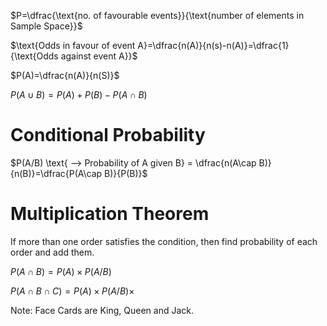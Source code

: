 $P=\dfrac{\text{no. of favourable events}}{\text{number of elements in Sample Space}}$

$\text{Odds in favour of event A}=\dfrac{n(A)}{n(s)-n(A)}=\dfrac{1}{\text{Odds against event A}}$

$P(A)=\dfrac{n(A)}{n(S)}$

$P(A\cup B)=P(A)+P(B)-P(A\cap B)$

# Conditional Probability

$P(A/B) \text{ --> Probability of A given B} = \dfrac{n(A\cap B)}{n(B)}=\dfrac{P(A\cap B)}{P(B)}$

# Multiplication Theorem

If more than one order satisfies the condition, then find probability of each order and add them.

$P(A\cap B)=P(A)\times P(A/B)$

$P(A\cap B\cap C)=P(A)\times P(A/B)\times$

Note: Face Cards are King, Queen and Jack.

